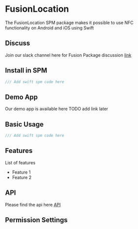 # FusionLocation
The FusionLocation SPM package makes it possible to use NFC functionality on Android and iOS using Swift 

Discuss
-------
Join our slack channel here for Fusion Package discussion [link](https://scadeio.slack.com/archives/C025WRG18TW)

Install in SPM
--------------
```swift
/// Add swift spm code here
```


Demo App
--------
Our demo app is available here TODO add link later


Basic Usage
-----------
```swift
/// Add swift spm code here
```

Features
--------
List of features
* Feature 1
* Feature 2

API
---
Please find the api here [API](../Sources/FusionNFC_Common/NFCUtility.swift)

Permission Settings
-------------------
<Add Permission specific text and instructions>


